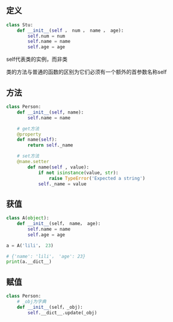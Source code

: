 <!--
 * @Description: 
 * @Version: 1.0
 * @Author: DaLao
 * @Email: dalao_li@163.com
 * @Date: 2021-02-01 12:29:16
 * @LastEditors: DaLao
 * @LastEditTime: 2021-12-26 00:10:00
-->

## 定义

```py
class Stu:
    def __init__(self ， num ， name ， age):
        self.num = num
        self.name = name
        self.age = age
```

self代表类的实例，而非类

类的方法与普通的函数的区别为它们必须有一个额外的首参数名称self

## 方法

```py
class Person:
    def __init__(self, name):
        self.name = name

    # get方法
    @property
    def name(self):
        return self._name

    # set方法
    @name.setter
        def name(self , value):
            if not isinstance(value, str):
                raise TypeError('Expected a string')
            self._name = value
```

## 获值

```py
class A(object):
    def __init__(self， name， age):
        self.name = name
        self.age = age

a = A('lili'， 23)

# {'name': 'lili'， 'age': 23}
print(a.__dict__)
```

## 赋值

```py
class Person:
    # _obj为字典
    def __init__(self，_obj):
        self.__dict__.update(_obj)
```
